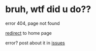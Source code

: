 # bruh, wtf did u do??
error 404, page not found

[redirect](index.html) to home page

error? post about it in [issues](https://github.com/Just-a-Unity-Dev/semicolonmlweb/issues)
